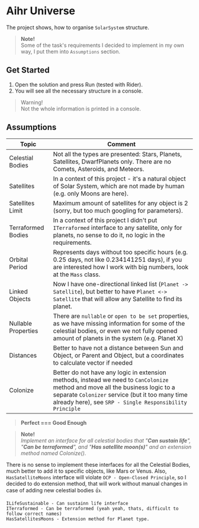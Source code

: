 # Aihr Universe

The project shows, how to organise `SolarSystem` structure.

> **Note!** <br/>
> Some of the task's requirements I decided to implement in my own way, I put them into `Assumptions` section. 

## Get Started
1. Open the solution and press Run (tested with Rider).
2. You will see all the necessary structure in a console.

> Warning! <br/>
> Not the whole information is printed in a console.

## Assumptions

| Topic               | Comment                                                                                                                                                                                                                                       |
|---------------------|-----------------------------------------------------------------------------------------------------------------------------------------------------------------------------------------------------------------------------------------------|
| Celestial Bodies    | Not all the types are presented: Stars, Planets, Satellites, DwarfPlanets only. There are no Comets, Asteroids, and Meteors.                                                                                                                  |
| Satellites          | In a context of this project - it's a natural object of Solar System, which are not made by human (e.g. only Moons are here).                                                                                                                 |
| Satellites Limit    | Maximum amount of satellites for any object is 2 (sorry, but too much googling for parameters).                                                                                                                                               |
| Terraformed Bodies  | In a context of this project I didn't put `ITerraformed` interface to any satellite, only for planets, no sense to do it, no logic in the requirements.                                                                                       |
| Orbital Period      | Represents days without too specific hours (e.g. 0.25 days, not like 0.234141251 days), if you are interested how I work with big numbers, look at the `Mass` class.                                                                          |
| Linked Objects      | Now I have one-directional linked list (`Planet -> Satellite`), but better to have `Planet <-> Satellite` that will allow any Satellite to find its planet.                                                                                   |
| Nullable Properties | There are `nullable` or `open to be set` properties, as we have missing information for some of the celestial bodies, or even we not fully opened amount of planets in the system (e.g. Planet X)                                             |
| Distances           | Better to have not a distance between Sun and Object, or Parent and Object, but a coordinates to calculate vector if needed                                                                                                                   |
| Colonize            | Better do not have any logic in extension methods, instead we need to `CanColonize` method and move all the business logic to a separate `Colonizer` service (but it too many time already here), see `SRP - Single Responsibility Principle` |

> **Perfect === Good Enough**

> **Note!** <br/>
> _Implement an interface for all celestial bodies that "**Can sustain life**", "**Can be terraformed**", and "**Has satellite moon(s)**" and an extension method named Colonize()_.

There is no sense to implement these interfaces for all the Celestial Bodies, much better to add it to specific objects, like Mars or Venus.
Also, `HasSatelliteMoons` interface will violate `OCP - Open-Closed Principle`, so I decided to do extension method, that will work without manual changes in case of adding new celestial bodies 👍.

````
ILifeSustainable - Can sustainn life interface
ITerraformed - Can be terraformed (yeah yeah, thats, difficult to follow correct names)
HasSatellitesMoons - Extension method for Planet type.
````
